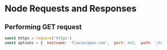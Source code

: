# Node Requests and Responses

## Performing GET request

```javascript
const https = require('https')
const options = {  hostname: 'flaviocopes.com',  port: 443,  path: '/todos',  method: 'GET'}
```